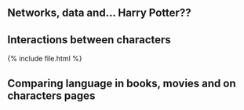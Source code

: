 ## Networks, data and... Harry Potter??

## Interactions between characters


{% include file.html %}

## Comparing language in books, movies and on characters pages 
